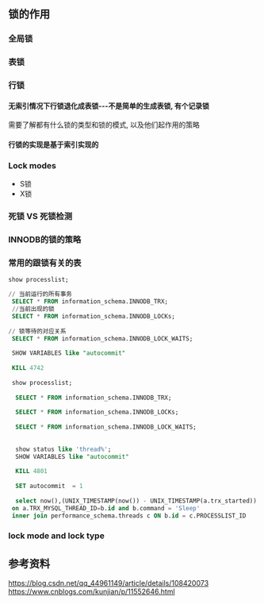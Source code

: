 ## 锁的作用

### 全局锁

### 表锁

### 行锁
#### 无索引情况下行锁退化成表锁---不是简单的生成表锁, 有个记录锁
需要了解都有什么锁的类型和锁的模式, 以及他们起作用的策略

#### 行锁的实现是基于索引实现的

### Lock modes 
- S锁
- X锁

### 死锁 VS 死锁检测

### INNODB的锁的策略

### 常用的跟锁有关的表
```sql
show processlist;

// 当前运行的所有事务
 SELECT * FROM information_schema.INNODB_TRX;
 //当前出现的锁
 SELECT * FROM information_schema.INNODB_LOCKs;
 
// 锁等待的对应关系
 SELECT * FROM information_schema.INNODB_LOCK_WAITS;
 
 SHOW VARIABLES like "autocommit"
 
 KILL 4742
 
 show processlist;
 
  SELECT * FROM information_schema.INNODB_TRX;
  
  SELECT * FROM information_schema.INNODB_LOCKs;
  
  SELECT * FROM information_schema.INNODB_LOCK_WAITS;
  
  
  show status like 'thread%';
  SHOW VARIABLES like "autocommit"
  
  KILL 4801
  
  SET autocommit  = 1
  
  select now(),(UNIX_TIMESTAMP(now()) - UNIX_TIMESTAMP(a.trx_started)) diff_sec,b.id,b.user,b.host,b.db,d.SQL_TEXT from information_schema.innodb_trx a inner join information_schema.PROCESSLIST b
 on a.TRX_MYSQL_THREAD_ID=b.id and b.command = 'Sleep'
 inner join performance_schema.threads c ON b.id = c.PROCESSLIST_ID
```

### lock mode and lock type 

## 参考资料
https://blog.csdn.net/qq_44961149/article/details/108420073
https://www.cnblogs.com/kunjian/p/11552646.html